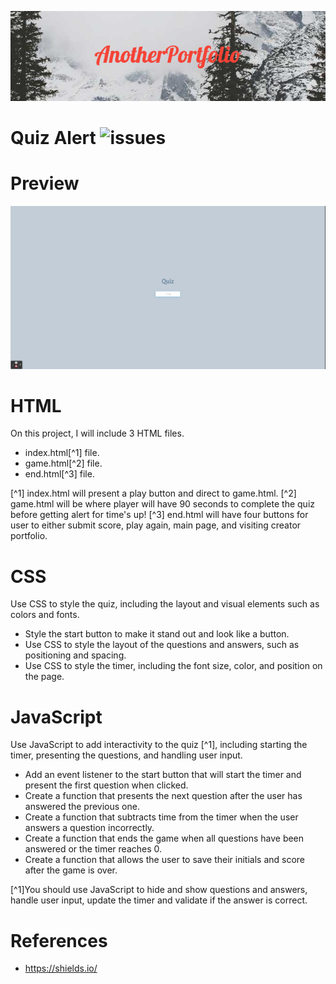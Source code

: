 ![banner](./assets/readme-gifs/AnotherPortfolio.png)

# Quiz Alert ![issues](https://img.shields.io/github/issues/TimothyLai1121/Quiz-Javascript)

# Preview
![gifs](./assets/readme-gifs/WittDtjr.gif)

# HTML # 
On this project, I will include 3 HTML files.
* index.html[^1] file.
* game.html[^2] file.
* end.html[^3] file.

[^1] index.html will present a play button and direct to game.html.
[^2] game.html will be where player will have 90 seconds to complete the quiz before getting alert for time's up!
[^3] end.html will have four buttons for user to either submit score, play again, main page, and visiting creator portfolio.

# CSS #
Use CSS to style the quiz, including the layout and visual elements such as colors and fonts.
* Style the start button to make it stand out and look like a button.
* Use CSS to style the layout of the questions and answers, such as positioning and spacing.
* Use CSS to style the timer, including the font size, color, and position on the page.

# JavaScript #
Use JavaScript to add interactivity to the quiz [^1], including starting the timer, presenting the questions, and handling user input.
* Add an event listener to the start button that will start the timer and present the first question when clicked.
* Create a function that presents the next question after the user has answered the previous one.
* Create a function that subtracts time from the timer when the user answers a question incorrectly.
* Create a function that ends the game when all questions have been answered or the timer reaches 0.
* Create a function that allows the user to save their initials and score after the game is over.


[^1]You should use JavaScript to hide and show questions and answers, handle user input, update the timer and validate if the answer is correct.

# References #
* https://shields.io/
